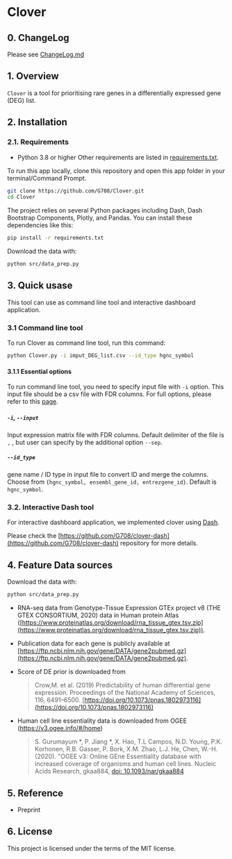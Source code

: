 # Clover

## 0. ChangeLog
Please see [ChangeLog.md](ChangeLog.md)

## 1. Overview
`Clover` is a tool for prioritising rare genes in a differentially expressed gene (DEG) list.

## 2. Installation

### 2.1. Requirements
* Python 3.8 or higher
Other requirements are listed in [requirements.txt](requirements.txt).


To run this app locally, clone this repository and open this app folder in your terminal/Command Prompt.
```bash
git clone https://github.com/G708/Clover.git
cd Clover
```

The project relies on several Python packages including Dash, Dash Bootstrap Components, Plotly, and Pandas.
You can install these dependencies like this:
```bash
pip install -r requirements.txt
```

Download the data with:
```bash
python src/data_prep.py
```

## 3. Quick usase
This tool can use as command line tool and interactive dashboard application.


### 3.1 Command line tool
To run Clover as command line tool, run this command:
```bash
python Clover.py -i imput_DEG_list.csv --id_type hgnc_symbol

```
#### 3.1.1 Essential options
To run command line tool, you need to specify input file with `-i` option.
This input file should be a csv file with FDR columns. For full options, please refer to this [page](docs/functions.md).
##### `-i`, `--input`
Input expression matrix file with FDR columns. Default delimiter of the file is `,` , but user can specify by the additional option `--sep`.

##### `--id_type`
gene name / ID type in input file to convert ID and merge the columns. Choose from `{hgnc_symbol, ensembl_gene_id, entrezgene_id}`. Default is `hgnc_symbol`.

### 3.2. Interactive Dash tool

For interactive dashboard application, we implemented clover using [Dash](https://dash.plotly.com/).

Please check the [https://github.com/G708/clover-dash](https://github.com/G708/clover-dash) repository for more details.


## 4. Feature Data sources

Download the data with:
```bash
python src/data_prep.py
```

* RNA-seq data from Genotype-Tissue Expression GTEx project v8 (THE GTEX CONSORTIUM, 2020) data in Human protein Atlas ([https://www.proteinatlas.org/download/rna_tissue_gtex.tsv.zip](https://www.proteinatlas.org/download/rna_tissue_gtex.tsv.zip)).
* Publication data for each gene is publicly available at [https://ftp.ncbi.nlm.nih.gov/gene/DATA/gene2pubmed.gz](https://ftp.ncbi.nlm.nih.gov/gene/DATA/gene2pubmed.gz).
* Score of DE prior is downloaded from
  > Crow,M. et al. (2019) Predictability of human differential gene expression. Proceedings of the National Academy of Sciences, 116, 6491–6500. [https://doi.org/10.1073/pnas.1802973116](https://doi.org/10.1073/pnas.1802973116)

* Human cell line essentiality data is downloaded from OGEE (https://v3.ogee.info/#/home)
  > S. Gurumayum *, P. Jiang *, X. Hao, T.L Campos, N.D. Young, P.K. Korhonen, R.B. Gasser, P. Bork, X.M. Zhao, L.J. He, Chen, W.-H. (2020). "OGEE v3: Online GEne Essentiality database with increased coverage of organisms and human cell lines. Nucleic Acids Research, gkaa884, [doi: 10.1093/nar/gkaa884 ](https://doi.org/10.1093/nar/gkaa884)

## 5. Reference

* Preprint

## 6. License
This project is licensed under the terms of the MIT license.
